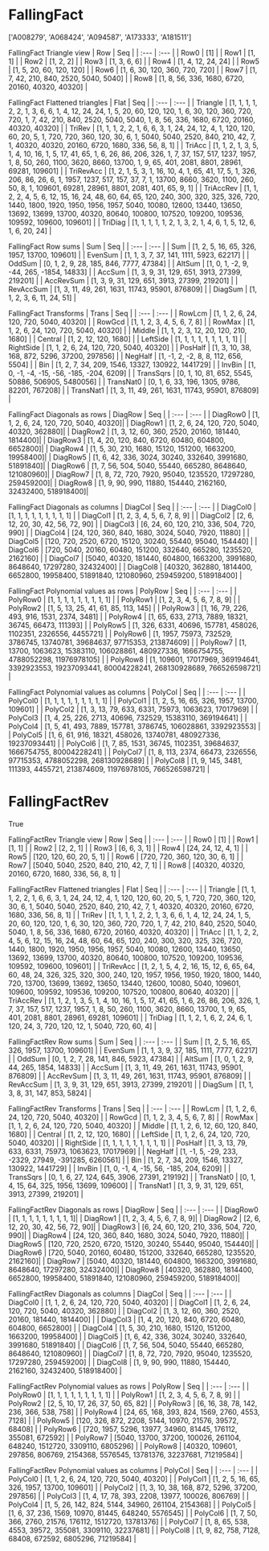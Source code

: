 # FallingFact
['A008279', 'A068424', 'A094587', 'A173333', 'A181511']

FallingFact Triangle view
|  Row   |  Seq   |
| :---   |  :---  |
| Row0 | [1] |
| Row1 | [1, 1] |
| Row2 | [1, 2, 2] |
| Row3 | [1, 3, 6, 6] |
| Row4 | [1, 4, 12, 24, 24] |
| Row5 | [1, 5, 20, 60, 120, 120] |
| Row6 | [1, 6, 30, 120, 360, 720, 720] |
| Row7 | [1, 7, 42, 210, 840, 2520, 5040, 5040] |
| Row8 | [1, 8, 56, 336, 1680, 6720, 20160, 40320, 40320] |

FallingFact Flattened triangles
| Flat      |  Seq  |
| :---      | :---  |
| Triangle  | [1, 1, 1, 1, 2, 2, 1, 3, 6, 6, 1, 4, 12, 24, 24, 1, 5, 20, 60, 120, 120, 1, 6, 30, 120, 360, 720, 720, 1, 7, 42, 210, 840, 2520, 5040, 5040, 1, 8, 56, 336, 1680, 6720, 20160, 40320, 40320] |
| TriRev    | [1, 1, 1, 2, 2, 1, 6, 6, 3, 1, 24, 24, 12, 4, 1, 120, 120, 60, 20, 5, 1, 720, 720, 360, 120, 30, 6, 1, 5040, 5040, 2520, 840, 210, 42, 7, 1, 40320, 40320, 20160, 6720, 1680, 336, 56, 8, 1] |
| TriAcc    | [1, 1, 2, 1, 3, 5, 1, 4, 10, 16, 1, 5, 17, 41, 65, 1, 6, 26, 86, 206, 326, 1, 7, 37, 157, 517, 1237, 1957, 1, 8, 50, 260, 1100, 3620, 8660, 13700, 1, 9, 65, 401, 2081, 8801, 28961, 69281, 109601] |
| TriRevAcc | [1, 2, 1, 5, 3, 1, 16, 10, 4, 1, 65, 41, 17, 5, 1, 326, 206, 86, 26, 6, 1, 1957, 1237, 517, 157, 37, 7, 1, 13700, 8660, 3620, 1100, 260, 50, 8, 1, 109601, 69281, 28961, 8801, 2081, 401, 65, 9, 1] |
| TriAccRev | [1, 1, 2, 2, 4, 5, 6, 12, 15, 16, 24, 48, 60, 64, 65, 120, 240, 300, 320, 325, 326, 720, 1440, 1800, 1920, 1950, 1956, 1957, 5040, 10080, 12600, 13440, 13650, 13692, 13699, 13700, 40320, 80640, 100800, 107520, 109200, 109536, 109592, 109600, 109601] |
| TriDiag   | [1, 1, 1, 1, 1, 2, 1, 3, 2, 1, 4, 6, 1, 5, 12, 6, 1, 6, 20, 24] |

FallingFact Row sums
| Sum       |   Seq  |
| :---      |  :---  |
| Sum       | [1, 2, 5, 16, 65, 326, 1957, 13700, 109601] |
| EvenSum   | [1, 1, 3, 7, 37, 141, 1111, 5923, 62217] |
| OddSum    | [0, 1, 2, 9, 28, 185, 846, 7777, 47384] |
| AltSum    | [1, 0, 1, -2, 9, -44, 265, -1854, 14833] |
| AccSum    | [1, 3, 9, 31, 129, 651, 3913, 27399, 219201] |
| AccRevSum | [1, 3, 9, 31, 129, 651, 3913, 27399, 219201] |
| RevAccSum | [1, 3, 11, 49, 261, 1631, 11743, 95901, 876809] |
| DiagSum   | [1, 1, 2, 3, 6, 11, 24, 51] |

FallingFact Transforms
| Trans     |   Seq  |
| :---      |  :---  |
| RowLcm    | [1, 1, 2, 6, 24, 120, 720, 5040, 40320] |
| RowGcd    | [1, 1, 2, 3, 4, 5, 6, 7, 8] |
| RowMax    | [1, 1, 2, 6, 24, 120, 720, 5040, 40320] |
| Middle    | [1, 1, 2, 3, 12, 20, 120, 210, 1680] |
| Central   | [1, 2, 12, 120, 1680] |
| LeftSide  | [1, 1, 1, 1, 1, 1, 1, 1, 1] |
| RightSide | [1, 1, 2, 6, 24, 120, 720, 5040, 40320] |
| PosHalf   | [1, 3, 10, 38, 168, 872, 5296, 37200, 297856] |
| NegHalf   | [1, -1, 2, -2, 8, 8, 112, 656, 5504] |
| Bin       | [1, 2, 7, 34, 209, 1546, 13327, 130922, 1441729] |
| InvBin    | [1, 0, -1, -4, -15, -56, -185, -204, 6209] |
| TransSqrs | [0, 1, 10, 81, 652, 5545, 50886, 506905, 5480056] |
| TransNat0 | [0, 1, 6, 33, 196, 1305, 9786, 82201, 767208] |
| TransNat1 | [1, 3, 11, 49, 261, 1631, 11743, 95901, 876809] |

FallingFact Diagonals as rows
| DiagRow  |   Seq  |
| :---     |  :---  |
| DiagRow0 | [1, 1, 2, 6, 24, 120, 720, 5040, 40320]|
| DiagRow1 | [1, 2, 6, 24, 120, 720, 5040, 40320, 362880]|
| DiagRow2 | [1, 3, 12, 60, 360, 2520, 20160, 181440, 1814400]|
| DiagRow3 | [1, 4, 20, 120, 840, 6720, 60480, 604800, 6652800]|
| DiagRow4 | [1, 5, 30, 210, 1680, 15120, 151200, 1663200, 19958400]|
| DiagRow5 | [1, 6, 42, 336, 3024, 30240, 332640, 3991680, 51891840]|
| DiagRow6 | [1, 7, 56, 504, 5040, 55440, 665280, 8648640, 121080960]|
| DiagRow7 | [1, 8, 72, 720, 7920, 95040, 1235520, 17297280, 259459200]|
| DiagRow8 | [1, 9, 90, 990, 11880, 154440, 2162160, 32432400, 518918400]|

FallingFact Diagonals as columns
| DiagCol  |   Seq  |
| :---     |  :---  |
| DiagCol0 | [1, 1, 1, 1, 1, 1, 1, 1, 1] |
| DiagCol1 | [1, 2, 3, 4, 5, 6, 7, 8, 9] |
| DiagCol2 | [2, 6, 12, 20, 30, 42, 56, 72, 90] |
| DiagCol3 | [6, 24, 60, 120, 210, 336, 504, 720, 990] |
| DiagCol4 | [24, 120, 360, 840, 1680, 3024, 5040, 7920, 11880] |
| DiagCol5 | [120, 720, 2520, 6720, 15120, 30240, 55440, 95040, 154440] |
| DiagCol6 | [720, 5040, 20160, 60480, 151200, 332640, 665280, 1235520, 2162160] |
| DiagCol7 | [5040, 40320, 181440, 604800, 1663200, 3991680, 8648640, 17297280, 32432400] |
| DiagCol8 | [40320, 362880, 1814400, 6652800, 19958400, 51891840, 121080960, 259459200, 518918400] |

FallingFact Polynomial values as rows
| PolyRow  |   Seq  |
| :---     |  :---  |
| PolyRow0 | [1, 1, 1, 1, 1, 1, 1, 1, 1] |
| PolyRow1 | [1, 2, 3, 4, 5, 6, 7, 8, 9] |
| PolyRow2 | [1, 5, 13, 25, 41, 61, 85, 113, 145] |
| PolyRow3 | [1, 16, 79, 226, 493, 916, 1531, 2374, 3481] |
| PolyRow4 | [1, 65, 633, 2713, 7889, 18321, 36745, 66473, 111393] |
| PolyRow5 | [1, 326, 6331, 40696, 157781, 458026, 1102351, 2326556, 4455721] |
| PolyRow6 | [1, 1957, 75973, 732529, 3786745, 13740781, 39684637, 97715353, 213874609] |
| PolyRow7 | [1, 13700, 1063623, 15383110, 106028861, 480927336, 1666754755, 4788052298, 11976978105] |
| PolyRow8 | [1, 109601, 17017969, 369194641, 3392923553, 19237093441, 80004228241, 268130928689, 766526598721] |

FallingFact Polynomial values as columns
| PolyCol  |   Seq  |
| :---     |  :---  |
| PolyCol0 | [1, 1, 1, 1, 1, 1, 1, 1, 1] |
| PolyCol1 | [1, 2, 5, 16, 65, 326, 1957, 13700, 109601] |
| PolyCol2 | [1, 3, 13, 79, 633, 6331, 75973, 1063623, 17017969] |
| PolyCol3 | [1, 4, 25, 226, 2713, 40696, 732529, 15383110, 369194641] |
| PolyCol4 | [1, 5, 41, 493, 7889, 157781, 3786745, 106028861, 3392923553] |
| PolyCol5 | [1, 6, 61, 916, 18321, 458026, 13740781, 480927336, 19237093441] |
| PolyCol6 | [1, 7, 85, 1531, 36745, 1102351, 39684637, 1666754755, 80004228241] |
| PolyCol7 | [1, 8, 113, 2374, 66473, 2326556, 97715353, 4788052298, 268130928689] |
| PolyCol8 | [1, 9, 145, 3481, 111393, 4455721, 213874609, 11976978105, 766526598721] |

# FallingFactRev
True

FallingFactRev Triangle view
|  Row   |  Seq   |
| :---   |  :---  |
| Row0 | [1] |
| Row1 | [1, 1] |
| Row2 | [2, 2, 1] |
| Row3 | [6, 6, 3, 1] |
| Row4 | [24, 24, 12, 4, 1] |
| Row5 | [120, 120, 60, 20, 5, 1] |
| Row6 | [720, 720, 360, 120, 30, 6, 1] |
| Row7 | [5040, 5040, 2520, 840, 210, 42, 7, 1] |
| Row8 | [40320, 40320, 20160, 6720, 1680, 336, 56, 8, 1] |

FallingFactRev Flattened triangles
| Flat      |  Seq  |
| :---      | :---  |
| Triangle  | [1, 1, 1, 2, 2, 1, 6, 6, 3, 1, 24, 24, 12, 4, 1, 120, 120, 60, 20, 5, 1, 720, 720, 360, 120, 30, 6, 1, 5040, 5040, 2520, 840, 210, 42, 7, 1, 40320, 40320, 20160, 6720, 1680, 336, 56, 8, 1] |
| TriRev    | [1, 1, 1, 1, 2, 2, 1, 3, 6, 6, 1, 4, 12, 24, 24, 1, 5, 20, 60, 120, 120, 1, 6, 30, 120, 360, 720, 720, 1, 7, 42, 210, 840, 2520, 5040, 5040, 1, 8, 56, 336, 1680, 6720, 20160, 40320, 40320] |
| TriAcc    | [1, 1, 2, 2, 4, 5, 6, 12, 15, 16, 24, 48, 60, 64, 65, 120, 240, 300, 320, 325, 326, 720, 1440, 1800, 1920, 1950, 1956, 1957, 5040, 10080, 12600, 13440, 13650, 13692, 13699, 13700, 40320, 80640, 100800, 107520, 109200, 109536, 109592, 109600, 109601] |
| TriRevAcc | [1, 2, 1, 5, 4, 2, 16, 15, 12, 6, 65, 64, 60, 48, 24, 326, 325, 320, 300, 240, 120, 1957, 1956, 1950, 1920, 1800, 1440, 720, 13700, 13699, 13692, 13650, 13440, 12600, 10080, 5040, 109601, 109600, 109592, 109536, 109200, 107520, 100800, 80640, 40320] |
| TriAccRev | [1, 1, 2, 1, 3, 5, 1, 4, 10, 16, 1, 5, 17, 41, 65, 1, 6, 26, 86, 206, 326, 1, 7, 37, 157, 517, 1237, 1957, 1, 8, 50, 260, 1100, 3620, 8660, 13700, 1, 9, 65, 401, 2081, 8801, 28961, 69281, 109601] |
| TriDiag   | [1, 1, 2, 1, 6, 2, 24, 6, 1, 120, 24, 3, 720, 120, 12, 1, 5040, 720, 60, 4] |

FallingFactRev Row sums
| Sum       |   Seq  |
| :---      |  :---  |
| Sum       | [1, 2, 5, 16, 65, 326, 1957, 13700, 109601] |
| EvenSum   | [1, 1, 3, 9, 37, 185, 1111, 7777, 62217] |
| OddSum    | [0, 1, 2, 7, 28, 141, 846, 5923, 47384] |
| AltSum    | [1, 0, 1, 2, 9, 44, 265, 1854, 14833] |
| AccSum    | [1, 3, 11, 49, 261, 1631, 11743, 95901, 876809] |
| AccRevSum | [1, 3, 11, 49, 261, 1631, 11743, 95901, 876809] |
| RevAccSum | [1, 3, 9, 31, 129, 651, 3913, 27399, 219201] |
| DiagSum   | [1, 1, 3, 8, 31, 147, 853, 5824] |

FallingFactRev Transforms
| Trans     |   Seq  |
| :---      |  :---  |
| RowLcm    | [1, 1, 2, 6, 24, 120, 720, 5040, 40320] |
| RowGcd    | [1, 1, 2, 3, 4, 5, 6, 7, 8] |
| RowMax    | [1, 1, 2, 6, 24, 120, 720, 5040, 40320] |
| Middle    | [1, 1, 2, 6, 12, 60, 120, 840, 1680] |
| Central   | [1, 2, 12, 120, 1680] |
| LeftSide  | [1, 1, 2, 6, 24, 120, 720, 5040, 40320] |
| RightSide | [1, 1, 1, 1, 1, 1, 1, 1, 1] |
| PosHalf   | [1, 3, 13, 79, 633, 6331, 75973, 1063623, 17017969] |
| NegHalf   | [1, -1, 5, -29, 233, -2329, 27949, -391285, 6260561] |
| Bin       | [1, 2, 7, 34, 209, 1546, 13327, 130922, 1441729] |
| InvBin    | [1, 0, -1, 4, -15, 56, -185, 204, 6209] |
| TransSqrs | [0, 1, 6, 27, 124, 645, 3906, 27391, 219192] |
| TransNat0 | [0, 1, 4, 15, 64, 325, 1956, 13699, 109600] |
| TransNat1 | [1, 3, 9, 31, 129, 651, 3913, 27399, 219201] |

FallingFactRev Diagonals as rows
| DiagRow  |   Seq  |
| :---     |  :---  |
| DiagRow0 | [1, 1, 1, 1, 1, 1, 1, 1, 1]|
| DiagRow1 | [1, 2, 3, 4, 5, 6, 7, 8, 9]|
| DiagRow2 | [2, 6, 12, 20, 30, 42, 56, 72, 90]|
| DiagRow3 | [6, 24, 60, 120, 210, 336, 504, 720, 990]|
| DiagRow4 | [24, 120, 360, 840, 1680, 3024, 5040, 7920, 11880]|
| DiagRow5 | [120, 720, 2520, 6720, 15120, 30240, 55440, 95040, 154440]|
| DiagRow6 | [720, 5040, 20160, 60480, 151200, 332640, 665280, 1235520, 2162160]|
| DiagRow7 | [5040, 40320, 181440, 604800, 1663200, 3991680, 8648640, 17297280, 32432400]|
| DiagRow8 | [40320, 362880, 1814400, 6652800, 19958400, 51891840, 121080960, 259459200, 518918400]|

FallingFactRev Diagonals as columns
| DiagCol  |   Seq  |
| :---     |  :---  |
| DiagCol0 | [1, 1, 2, 6, 24, 120, 720, 5040, 40320] |
| DiagCol1 | [1, 2, 6, 24, 120, 720, 5040, 40320, 362880] |
| DiagCol2 | [1, 3, 12, 60, 360, 2520, 20160, 181440, 1814400] |
| DiagCol3 | [1, 4, 20, 120, 840, 6720, 60480, 604800, 6652800] |
| DiagCol4 | [1, 5, 30, 210, 1680, 15120, 151200, 1663200, 19958400] |
| DiagCol5 | [1, 6, 42, 336, 3024, 30240, 332640, 3991680, 51891840] |
| DiagCol6 | [1, 7, 56, 504, 5040, 55440, 665280, 8648640, 121080960] |
| DiagCol7 | [1, 8, 72, 720, 7920, 95040, 1235520, 17297280, 259459200] |
| DiagCol8 | [1, 9, 90, 990, 11880, 154440, 2162160, 32432400, 518918400] |

FallingFactRev Polynomial values as rows
| PolyRow  |   Seq  |
| :---     |  :---  |
| PolyRow0 | [1, 1, 1, 1, 1, 1, 1, 1, 1] |
| PolyRow1 | [1, 2, 3, 4, 5, 6, 7, 8, 9] |
| PolyRow2 | [2, 5, 10, 17, 26, 37, 50, 65, 82] |
| PolyRow3 | [6, 16, 38, 78, 142, 236, 366, 538, 758] |
| PolyRow4 | [24, 65, 168, 393, 824, 1569, 2760, 4553, 7128] |
| PolyRow5 | [120, 326, 872, 2208, 5144, 10970, 21576, 39572, 68408] |
| PolyRow6 | [720, 1957, 5296, 13977, 34960, 81445, 176112, 355081, 672592] |
| PolyRow7 | [5040, 13700, 37200, 100026, 261104, 648240, 1512720, 3309110, 6805296] |
| PolyRow8 | [40320, 109601, 297856, 806769, 2154368, 5576545, 13781376, 32237681, 71219584] |

FallingFactRev Polynomial values as columns
| PolyCol  |   Seq  |
| :---     |  :---  |
| PolyCol0 | [1, 1, 2, 6, 24, 120, 720, 5040, 40320] |
| PolyCol1 | [1, 2, 5, 16, 65, 326, 1957, 13700, 109601] |
| PolyCol2 | [1, 3, 10, 38, 168, 872, 5296, 37200, 297856] |
| PolyCol3 | [1, 4, 17, 78, 393, 2208, 13977, 100026, 806769] |
| PolyCol4 | [1, 5, 26, 142, 824, 5144, 34960, 261104, 2154368] |
| PolyCol5 | [1, 6, 37, 236, 1569, 10970, 81445, 648240, 5576545] |
| PolyCol6 | [1, 7, 50, 366, 2760, 21576, 176112, 1512720, 13781376] |
| PolyCol7 | [1, 8, 65, 538, 4553, 39572, 355081, 3309110, 32237681] |
| PolyCol8 | [1, 9, 82, 758, 7128, 68408, 672592, 6805296, 71219584] |

